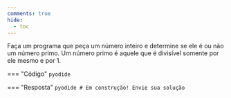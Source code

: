 ```yaml
---
comments: true
hide:
  - toc
---
```


Faça um programa que peça um número inteiro e determine se ele é ou não um número primo. Um número primo é aquele que é divisível somente por ele mesmo e por 1.

=== "Código"
	```pyodide
	```

=== "Resposta"
	```pyodide
	# Em construção! Envie sua solução
	```

